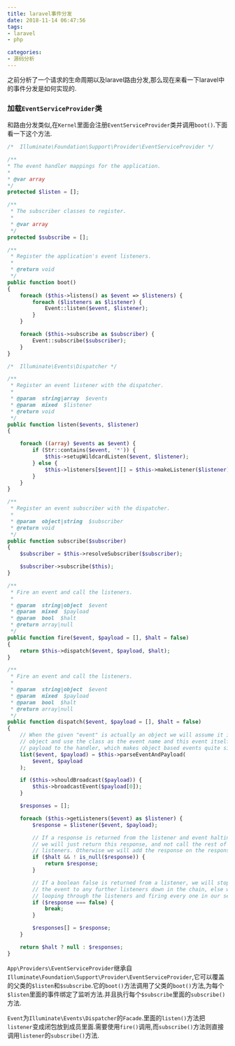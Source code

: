 ```yaml
---
title: laravel事件分发
date: 2018-11-14 06:47:56
tags: 
- laravel
- php

categories:
- 源码分析
---
```


之前分析了一个请求的生命周期以及laravel路由分发,那么现在来看一下laravel中的事件分发是如何实现的.

<!-- more -->


### 加载`EventServiceProvider`类
和路由分发类似,在`Kernel`里面会注册`EventServiceProvider`类并调用`boot()`.下面看一下这个方法.

```php
/*  Illuminate\Foundation\Support\Provider\EventServiceProvider */

/**
* The event handler mappings for the application.
*
* @var array
*/
protected $listen = [];

/**
 * The subscriber classes to register.
 *
 * @var array
 */
protected $subscribe = [];

/**
 * Register the application's event listeners.
 *
 * @return void
 */
public function boot()
{
    foreach ($this->listens() as $event => $listeners) {
        foreach ($listeners as $listener) {
            Event::listen($event, $listener);
        }
    }

    foreach ($this->subscribe as $subscriber) {
        Event::subscribe($subscriber);
    }
}

/*  Illuminate\Events\Dispatcher */

/**
 * Register an event listener with the dispatcher.
 *
 * @param  string|array  $events
 * @param  mixed  $listener
 * @return void
 */
public function listen($events, $listener)
{

    foreach ((array) $events as $event) {
        if (Str::contains($event, '*')) {
            $this->setupWildcardListen($event, $listener);
        } else {
            $this->listeners[$event][] = $this->makeListener($listener);
        }
    }
}

/**
 * Register an event subscriber with the dispatcher.
 *
 * @param  object|string  $subscriber
 * @return void
 */
public function subscribe($subscriber)
{
    $subscriber = $this->resolveSubscriber($subscriber);

    $subscriber->subscribe($this);
}

/**
 * Fire an event and call the listeners.
 *
 * @param  string|object  $event
 * @param  mixed  $payload
 * @param  bool  $halt
 * @return array|null
 */
public function fire($event, $payload = [], $halt = false)
{
    return $this->dispatch($event, $payload, $halt);
}

/**
 * Fire an event and call the listeners.
 *
 * @param  string|object  $event
 * @param  mixed  $payload
 * @param  bool  $halt
 * @return array|null
 */
public function dispatch($event, $payload = [], $halt = false)
{
    // When the given "event" is actually an object we will assume it is an event
    // object and use the class as the event name and this event itself as the
    // payload to the handler, which makes object based events quite simple.
    list($event, $payload) = $this->parseEventAndPayload(
        $event, $payload
    );

    if ($this->shouldBroadcast($payload)) {
        $this->broadcastEvent($payload[0]);
    }

    $responses = [];

    foreach ($this->getListeners($event) as $listener) {
        $response = $listener($event, $payload);

        // If a response is returned from the listener and event halting is enabled
        // we will just return this response, and not call the rest of the event
        // listeners. Otherwise we will add the response on the response list.
        if ($halt && ! is_null($response)) {
            return $response;
        }

        // If a boolean false is returned from a listener, we will stop propagating
        // the event to any further listeners down in the chain, else we keep on
        // looping through the listeners and firing every one in our sequence.
        if ($response === false) {
            break;
        }

        $responses[] = $response;
    }

    return $halt ? null : $responses;
}
```
`App\Providers\EventServiceProvider`继承自`Illuminate\Foundation\Support\Provider\EventServiceProvider`,它可以覆盖的父类的`$listen`和`$subscribe`.它的`boot()`方法调用了父类的`boot()`方法,为每个`$listen`里面的事件绑定了监听方法.并且执行每个`$subscribe`里面的`subscribe()`方法.

`Event`为`Illuminate\Events\Dispatcher`的`Facade`.里面的`listen()`方法把`listener`变成闭包放到成员里面.需要使用`fire()`调用,而`subscribe()`方法则直接调用`listener`的`subscribe()`方法.
